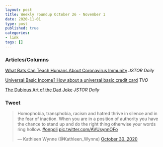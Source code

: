 ```yaml
---
layout: post
title: Weekly roundup October 26 - November 1
date: 2020-11-01
type: post
published: true
categories:
- link
tags: []
---
```


### Articles/Columns

[What Bats Can Teach Humans About Coronavirus Immunity](https://daily.jstor.org/what-bats-can-teach-humans-about-coronavirus-immunity/ "What Bats Can Teach Humans About Coronavirus Immunity. By Lina Zeldovich") *JSTOR Daily*

[Universal Basic Income? How about a universal basic credit card](https://www.tvo.org/article/universal-basic-income-how-about-a-universal-basic-credit-card "Universal Basic Income? How about a universal basic credit card. By John Michael McGrath") *TVO*

[The Dubious Art of the Dad Joke](https://daily.jstor.org/the-dubious-art-of-the-dad-joke/ "The Dubious Art of the Dad Joke. By Chi Luu") *JSTOR Daily*

### Tweet

<blockquote class="twitter-tweet" data-dnt="true"><p lang="en" dir="ltr">Homophobia, transphobia, racism and hatred thrive in silence and in the fear of inaction. When you are in a position of authority you have the chance to stand up and do the right thing otherwise your words ring hollow. <a href="https://twitter.com/hashtag/onpoli?src=hash&amp;ref_src=twsrc%5Etfw">#onpoli</a> <a href="https://t.co/AVUsynnOFo">pic.twitter.com/AVUsynnOFo</a></p>&mdash; Kathleen Wynne (@Kathleen_Wynne) <a href="https://twitter.com/Kathleen_Wynne/status/1322302315232141312?ref_src=twsrc%5Etfw">October 30, 2020</a></blockquote> <script async src="https://platform.twitter.com/widgets.js" charset="utf-8"></script>
